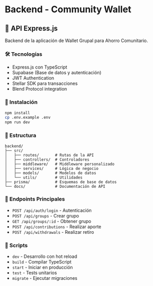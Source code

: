 # Backend - Community Wallet

## 🔧 API Express.js

Backend de la aplicación de Wallet Grupal para Ahorro Comunitario.

### 🛠️ Tecnologías

- Express.js con TypeScript
- Supabase (Base de datos y autenticación)
- JWT Authentication
- Stellar SDK para transacciones
- Blend Protocol integration

### 🚀 Instalación

```bash
npm install
cp .env.example .env
npm run dev
```

### 📁 Estructura

```
backend/
├── src/
│   ├── routes/       # Rutas de la API
│   ├── controllers/  # Controladores
│   ├── middleware/   # Middleware personalizado
│   ├── services/     # Lógica de negocio
│   ├── models/       # Modelos de datos
│   └── utils/        # Utilidades
├── prisma/           # Esquemas de base de datos
└── docs/             # Documentación de API
```

### 🔗 Endpoints Principales

- `POST /api/auth/login` - Autenticación
- `POST /api/groups` - Crear grupo
- `GET /api/groups/:id` - Obtener grupo
- `POST /api/contributions` - Realizar aporte
- `POST /api/withdrawals` - Realizar retiro

### 🔧 Scripts

- `dev` - Desarrollo con hot reload
- `build` - Compilar TypeScript
- `start` - Iniciar en producción
- `test` - Tests unitarios
- `migrate` - Ejecutar migraciones

